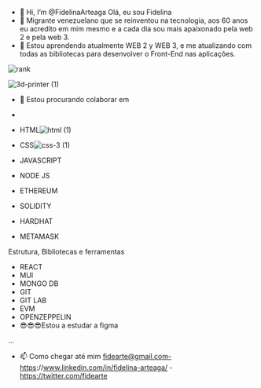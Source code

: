 - 👋 Hi, I’m @FidelinaArteaga Olá, eu sou Fidelina
- 👀 Migrante venezuelano que se reinventou na tecnologia, aos 60 anos eu acredito em mim mesmo e a cada dia sou mais apaixonado pela web 2 e pela web 3.
- 🌱  Estou aprendendo atualmente WEB 2 y WEB 3, e me atualizando com todas as bibliotecas para desenvolver o Front-End nas aplicações.

![rank](https://user-images.githubusercontent.com/91993006/198746783-f9c721e9-a254-4fcd-a6df-f504afa5181f.png)

![3d-printer (1)](https://user-images.githubusercontent.com/91993006/198747764-82dad6af-e80f-441d-a41a-7ed435b17f98.png)



- 💞️  Estou procurando colaborar em 
-  
- HTML![html (1)](https://user-images.githubusercontent.com/91993006/198746333-e0b83a71-582c-4a2e-82e1-5497faccc996.png)


- CSS![css-3 (1)](https://user-images.githubusercontent.com/91993006/198746470-95a7d02d-af53-41f2-a001-d4e3a1751680.png)

- JAVASCRIPT
- NODE JS
- ETHEREUM
- SOLIDITY
- HARDHAT
- METAMASK


Estrutura, Bibliotecas e ferramentas
- REACT
- MUI
- MONGO DB
- GIT
- GIT LAB
- EVM
- OPENZEPPELIN
- 😎😎😎Estou a estudar a figma



...
- 📫 Como chegar até mim  fidearte@gmail.com-https://www.linkedin.com/in/fidelina-arteaga/ - https://twitter.com/fidearte

<!---
FidelinaArteaga/FidelinaArteaga is a ✨ special ✨ repository because its `README.md` (this file) appears on your GitHub profile.
You can click the Preview link to take a look at your changes.
--->
